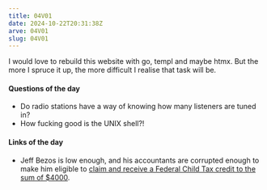 ```yaml
---
title: 04V01
date: 2024-10-22T20:31:38Z
arve: 04V01
slug: 04V01
---
```


I would love to rebuild this website with go, templ and maybe htmx. But the more
I spruce it up, the more difficult I realise that task will be.

#### Questions of the day

- Do radio stations have a way of knowing how many listeners are tuned in?
- How fucking good is the UNIX shell?!

#### Links of the day

- Jeff Bezos is low enough, and his accountants are corrupted enough to make him
  eligible to [claim and receive a Federal Child Tax credit to the sum of
  $4000](https://pluralistic.net/2024/10/21/we-can-have-nice-things/#public-funds-not-taxpayer-dollars).
